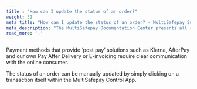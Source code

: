 ```yaml
---
title : "How can I update the status of an order?"
weight: 31
meta_title: "How can I update the status of an order? - MultiSafepay Support"
meta_description: "The MultiSafepay Documentation Center presents all relevant information about our Plugins and API. You can also find support pages for Payment Methods, Tools and General Questions as well as the contact details of our Support and Integration Teams."
read_more: '.'
---
```


Payment methods that provide ‘post pay’ solutions such as Klarna, AfterPay and our own Pay After Delivery or E-invoicing require clear communication with the online consumer.

The status of an order can be manually updated by simply clicking on a transaction itself within the MultiSafepay Control App.
